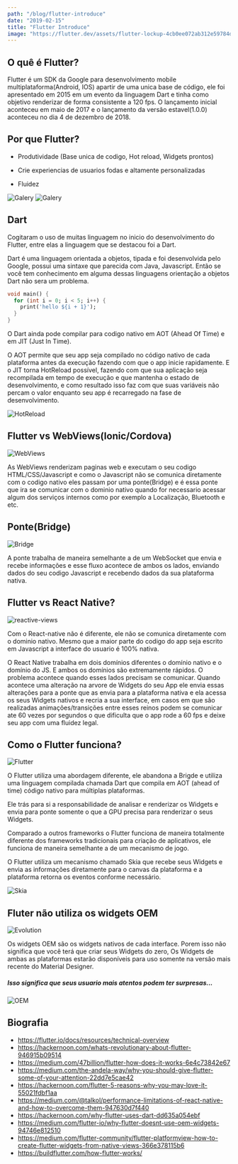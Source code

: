 ```yaml
---
path: "/blog/flutter-introduce"
date: "2019-02-15"
title: "Flutter Introduce"
image: "https://flutter.dev/assets/flutter-lockup-4cb0ee072ab312e59784d9fbf4fb7ad42688a7fdaea1270ccf6bbf4f34b7e03f.svg"
---
```


## O quê é Flutter?

Flutter é um SDK da Google para desenvolvimento mobile multiplataforma(Android, IOS) apartir de uma
unica base de código, ele foi apresentado em 2015 em um evento da linguagem Dart e tinha 
como objetivo renderizar de forma consistente a 120 fps. O lançamento inicial aconteceu em maio de 2017
e o lançamento da versão estavel(1.0.0) aconteceu no dia 4 de dezembro de 2018.

## Por que Flutter?

- Produtividade (Base unica de codigo, Hot reload, Widgets prontos)

- Crie experiencias de usuarios fodas e altamente personalizadas

- Fluidez
   
![Galery](https://github.com/gabrielferreir/flutter-introduce/blob/master/images/galery-animation.gif)
![Galery](https://github.com/gabrielferreir/flutter-introduce/blob/master/images/galery-posse.gif)

## Dart
Cogitaram o uso de muitas linguagem no inicio do desenvolvimento do Flutter, entre elas a linguagem que
se destacou foi a Dart. 

Dart é uma linguagem orientada a objetos, tipada e foi desenvolvida pelo Google, possui uma sintaxe que parecida
com Java, Javascript. Então se você tem conhecimento em alguma dessas linguagens orientação a objetos Dart não sera 
um problema.

``` dart
void main() {
  for (int i = 0; i < 5; i++) {
    print('hello ${i + 1}');
  }
}
```

O Dart ainda pode compilar para codigo nativo em AOT (Ahead Of Time) e em JIT (Just In Time).

O AOT permite que seu app seja compilado no código nativo de cada plataforma antes da execução fazendo com 
que o app inicie rapidamente. E o JIT torna HotReload possível, fazendo com que sua aplicação seja recompilada
em tempo de execução e que mantenha o estado de desenvolvimento, e como resultado isso faz com que suas variáveis não percam o valor 
enquanto seu app é recarregado na fase de desenvolvimento.

![HotReload](https://github.com/gabrielferreir/flutter-introduce/blob/master/images/hotreload.gif)

## Flutter vs WebViews(Ionic/Cordova)

![WebViews](https://github.com/gabrielferreir/flutter-introduce/blob/master/images/webview.png)

As WebViews renderizam paginas web e executam o seu codigo HTML/CSS/Javascript e como o Javascript não se 
comunica diretamente com o codigo nativo eles passam por uma ponte(Bridge) e é essa ponte que ira se comunicar com o 
dominio nativo quando for necessario acessar algum dos serviços internos como por exemplo a Localização, 
Bluetooth e etc. 

## Ponte(Bridge)

![Bridge](https://github.com/gabrielferreir/flutter-introduce/blob/master/images/bridge.png)

A ponte trabalha de maneira semelhante a de um WebSocket que envia e recebe informações e esse fluxo acontece de ambos os
lados, enviando dados do seu codigo Javascript e recebendo dados da sua plataforma nativa.  

## Flutter vs React Native?

![reactive-views](https://github.com/gabrielferreir/flutter-introduce/blob/master/images/reactive-views.png)

Com o React-native não é diferente, ele não se comunica diretamente com o dominio nativo.
Mesmo que a maior parte do codigo do app seja escrito em Javascript a interface do usuario
é 100% nativa.

O React Native trabalha em dois domínios diferentes o domínio nativo e o domínio do JS. 
E ambos os domínios são extremamente rápidos. O problema acontece quando esses lados precisam se 
comunicar. Quando acontece uma alteração na arvore de Widgets do seu App ele envia essas alterações 
para a ponte que as envia para a plataforma nativa e ela acessa os seus Widgets nativos e recria a sua interface, 
em casos em que são realizadas animações/transições entre esses reinos podem se comunicar ate 60 vezes 
por segundos o que dificulta que o app rode a 60 fps e deixe seu app com uma fluidez legal.


## Como o Flutter funciona?

![Flutter](https://github.com/gabrielferreir/flutter-introduce/raw/master/images/flutter.png)


O Flutter utiliza uma abordagem diferente, ele abandona a Brigde e utiliza uma linguagem 
compilada chamada Dart que compila em AOT (ahead of time) código nativo para múltiplas 
plataformas.

Ele trás para si a responsabilidade de analisar e renderizar os Widgets e envia para ponte somente 
o que a GPU precisa para renderizar o seus Widgets. 

Comparado a outros frameworks o Flutter funciona de maneira totalmente diferente dos frameworks tradicionais 
para criação de aplicativos, ele funciona de maneira semelhante a de um mecanismo de jogo.

O Flutter utiliza um mecanismo chamado Skia que recebe seus Widgets e envia as informações diretamente para o 
canvas da plataforma e a plataforma retorna os eventos conforme necessário.

![Skia](https://github.com/gabrielferreir/flutter-introduce/raw/master/images/skia.png) 

## Fluter não utiliza os widgets OEM

![Evolution](https://github.com/gabrielferreir/flutter-introduce/raw/master/images/evolution.png)

Os widgets OEM são os widgets nativos de cada interface. 
Porem isso não significa que você terá que criar seus Widgets do zero, Os Widgets de 
ambas as plataformas estarão disponíveis para uso somente na versão mais recente do Material Designer.

##### Isso significa que seus usuario mais atentos podem ter surpresas...

![OEM](https://github.com/gabrielferreir/flutter-introduce/raw/master/images/oem.png)


## Biografia

- <https://flutter.io/docs/resources/technical-overview>
- <https://hackernoon.com/whats-revolutionary-about-flutter-946915b09514>
- <https://medium.com/47billion/flutter-how-does-it-works-6e4c73842e67>
- <https://medium.com/the-andela-way/why-you-should-give-flutter-some-of-your-attention-22dd7e5cae42>
- <https://hackernoon.com/flutter-5-reasons-why-you-may-love-it-55021fdbf1aa>
- <https://medium.com/@talkol/performance-limitations-of-react-native-and-how-to-overcome-them-947630d7f440>
- <https://hackernoon.com/why-flutter-uses-dart-dd635a054ebf>
- <https://medium.com/flutter-io/why-flutter-doesnt-use-oem-widgets-94746e812510>
- <https://medium.com/flutter-community/flutter-platformview-how-to-create-flutter-widgets-from-native-views-366e378115b6>
- <https://buildflutter.com/how-flutter-works/>
